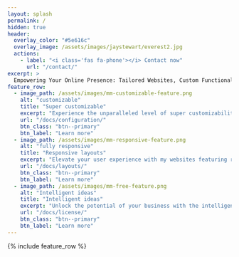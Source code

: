 ```yaml
---
layout: splash
permalink: /
hidden: true
header:
  overlay_color: "#5e616c"
  overlay_image: /assets/images/jaystewart/everest2.jpg
  actions:
    - label: "<i class='fas fa-phone'></i> Contact now"
      url: "/contact/"
excerpt: >
  Empowering Your Online Presence: Tailored Websites, Custom Functionality, Strategic Business Coaching, and Results-Driven Marketing Plans.
feature_row:
  - image_path: /assets/images/mm-customizable-feature.png
    alt: "customizable"
    title: "Super customizable"
    excerpt: "Experience the unparalleled level of super customizability in every website I craft, ensuring a digital presence that perfectly aligns with your unique vision and business needs."
    url: "/docs/configuration/"
    btn_class: "btn--primary"
    btn_label: "Learn more"
  - image_path: /assets/images/mm-responsive-feature.png
    alt: "fully responsive"
    title: "Responsive layouts"
    excerpt: "Elevate your user experience with my websites featuring responsive layouts, seamlessly adapting to various devices and screen sizes for a stunning and user-friendly experience across the digital landscape."
    url: "/docs/layouts/"
    btn_class: "btn--primary"
    btn_label: "Learn more"
  - image_path: /assets/images/mm-free-feature.png
    alt: "Intelligent ideas"
    title: "Intelligent ideas"
    excerpt: "Unlock the potential of your business with the intelligent ideas I bring to the table, strategically tailored to enhance your online presence, streamline functionality, and elevate your brand's success."
    url: "/docs/license/"
    btn_class: "btn--primary"
    btn_label: "Learn more"      
---
```


{% include feature_row %}
